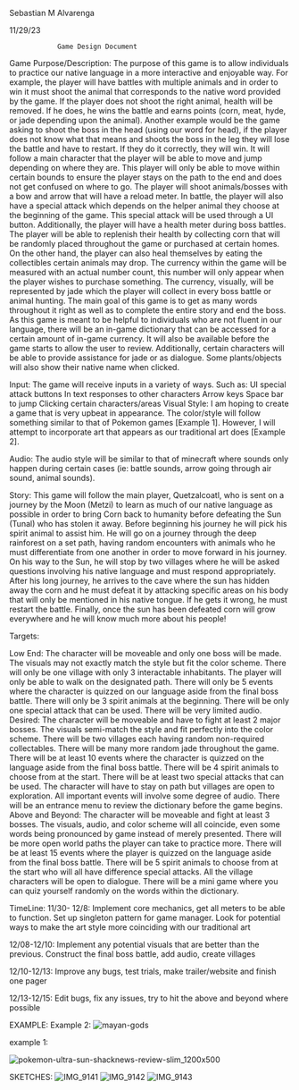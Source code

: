 Sebastian M Alvarenga

11/29/23


                Game Design Document

Game Purpose/Description:
    The purpose of this game is to allow individuals to practice our native language in a more interactive and enjoyable way. For example, the player will have battles with multiple animals and in order to win it must shoot the animal that corresponds to the native word provided by the game. If the player does not shoot the right animal, health will be removed. If he does, he wins the battle and earns points (corn, meat, hyde, or jade depending upon the animal). Another example would be the game asking to shoot the boss in the head (using our word for head), if the player does not know what that means and shoots the boss in the leg they will lose the battle and have to restart. If they do it correctly, they will win. 
It will follow a main character that the player will be able to move and jump depending on where they are. This player will only be able to move within certain bounds to ensure the player stays on the path to the end and does not get confused on where to go. The player will shoot animals/bosses with a bow and arrow that will have a reload meter. In battle, the player will also have a special attack which depends on the helper animal they choose at the beginning of the game. This special attack will be used through a UI button. Additionally, the player will have a health meter during boss battles. The player will be able to replenish their health by collecting corn that will be randomly placed throughout the game or purchased at certain homes. On the other hand, the player can also heal themselves by eating the collectibles certain animals may drop. The currency within the game will be measured with an actual number count, this number will only appear when the player wishes to purchase something. The currency, visually, will be represented by jade which the player will collect in every boss battle or animal hunting. The main goal of this game is to get as many words throughout it right as well as to complete the entire story and end the boss. As this game is meant to be helpful to individuals who are not fluent in our language, there will be an in-game dictionary that can be accessed for a certain amount of in-game currency. It will also be available before the game starts to allow the user to review. Additionally, certain characters will be able to provide assistance for jade or as dialogue. Some plants/objects will also show their native name when clicked.

Input:
    The game will receive inputs in a variety of ways. Such as:
UI special attack buttons
In text responses to other characters
Arrow keys
Space bar to jump
Clicking certain characters/areas
Visual Style:
    I am hoping to create a game that is very upbeat in appearance. The color/style will follow something similar to that of Pokemon games [Example 1]. However, I will attempt to incorporate art that appears as our traditional art does [Example 2].



Audio: 
    The audio style will be similar to that of minecraft where sounds only happen during certain cases (ie: battle sounds, arrow going through air sound, animal sounds). 

Story:
    This game will follow the main player, Quetzalcoatl, who is sent on a journey by the Moon (Metzi) to learn as much of our native language as possible in order to bring Corn back to humanity before defeating the Sun (Tunal) who has stolen it away. Before beginning his journey he will pick his spirit animal to assist him. He will go on a journey through the deep rainforest on a set path, having random encounters with animals who he must differentiate from one another in order to move forward in his journey. On his way to the Sun, he will stop by two villages where he will be asked questions involving his native language and must respond appropriately. After his long journey, he arrives to the cave where the sun has hidden away the corn and he must defeat it by attacking specific areas on his body that will only be mentioned in his native tongue. If he gets it wrong, he must restart the battle. Finally, once the sun has been defeated corn will grow everywhere and he will know much more about his people!

Targets:

Low End:
The character will be moveable and only one boss will be made. The visuals may not exactly match the style but fit the color scheme. There will only be one village with only 3 interactable inhabitants. The player will only be able to walk on the designated path. There will only be 5 events where the character is quizzed on our language aside from the final boss battle. There will only be 3 spirit animals at the beginning. There will be only one special attack that can be used. There will be very limited audio.
Desired:
The character will be moveable and have to fight at least 2 major bosses. The visuals semi-match the style and fit perfectly into the color scheme. There will be two villages each having random non-required collectables. There will be many more random jade throughout the game. There will be at least 10 events where the character is quizzed on the language aside from the final boss battle. There will be 4 spirit animals to choose from at the start. There will be at least two special attacks that can be used. The character will have to stay on path but villages are open to exploration. All important events will involve some degree of audio. There will be an entrance menu to review the dictionary before the game begins. 
Above and Beyond:
The character will be moveable and fight at least 3 bosses. The visuals, audio, and color scheme will all coincide, even some words being pronounced by game instead of merely presented. There will be more open world paths the player can take to practice more. There will be at least 15 events where the player is quizzed on the language aside from the final boss battle. There will be 5 spirit animals to choose from at the start who will all have difference special attacks. All the village characters will be open to dialogue. There will be a mini game where you can quiz yourself randomly on the words within the dictionary.

TimeLine:
 11/30- 12/8: Implement core mechanics, get all meters to be able to function. Set up singleton pattern for game manager. Look for potential ways to make the art style more coinciding with our traditional art

12/08-12/10: Implement any potential visuals that are better than the previous. Construct the final boss battle, add audio, create villages

12/10-12/13: Improve any bugs, test trials, make trailer/website and finish one pager

12/13-12/15: Edit bugs, fix any issues, try to hit the above and beyond where possible

EXAMPLE: 
Example 2:
![mayan-gods](https://github.com/sebmalv/csc470-fall2023/assets/143835182/98bdbb0d-31d1-4a87-a1df-bd7ee1a4005b)

example 1:

![pokemon-ultra-sun-shacknews-review-slim_1200x500](https://github.com/sebmalv/csc470-fall2023/assets/143835182/d5c2bc4d-969e-46a8-ad3b-c91250051981)

SKETCHES: 
![IMG_9141](https://github.com/sebmalv/csc470-fall2023/assets/143835182/e03b3479-14dc-46ed-8cc6-eeae50eb69fc)
![IMG_9142](https://github.com/sebmalv/csc470-fall2023/assets/143835182/bcfd7950-0de8-4503-9987-d084a37f5095)
![IMG_9143](https://github.com/sebmalv/csc470-fall2023/assets/143835182/8b65f0b0-e3a1-472a-8599-2fcdbb9301f3)
